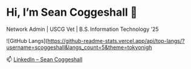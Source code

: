 # Hi, I’m Sean Coggeshall 👋  
Network Admin | USCG Vet | B.S. Information Technology ’25  

![GitHub Langs](https://github-readme-stats.vercel.app/api/top-langs/?username=scoggeshall&langs_count=5&theme=tokyonigh

📫 [LinkedIn – Sean Coggeshall](https://www.linkedin.com/in/sean-coggeshall/)
